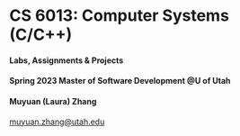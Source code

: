# CS 6013: Computer Systems (C/C++)

#### Labs, Assignments & Projects

#### Spring 2023 Master of Software Development @U of Utah

#### Muyuan (Laura) Zhang

muyuan.zhang@utah.edu
